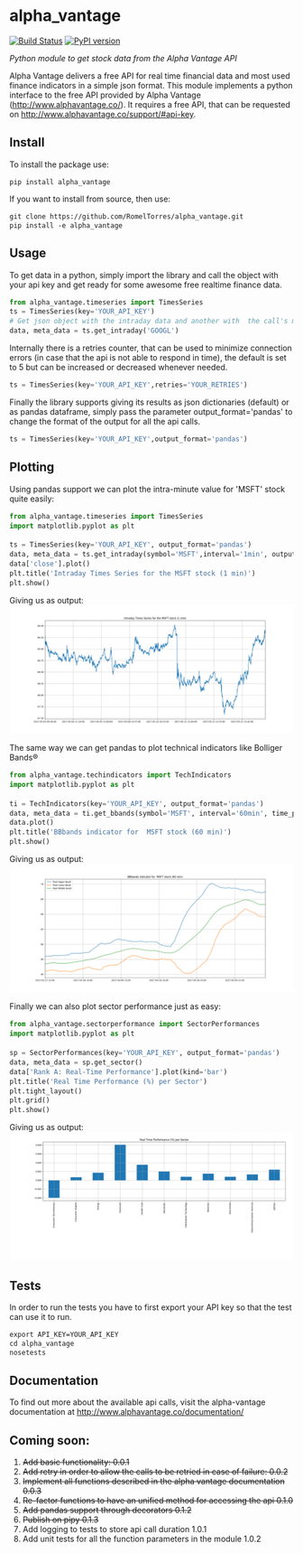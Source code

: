 # alpha_vantage

[![Build Status](https://travis-ci.org/RomelTorres/alpha_vantage.png?branch=master)](https://travis-ci.org/RomelTorres/alpha_vantage)
[![PyPI version](https://badge.fury.io/py/alpha_vantage.svg)](https://badge.fury.io/py/alpha_vantage)

*Python module to get stock data from the Alpha Vantage API*

Alpha Vantage delivers a free API for real time financial data and most used finance indicators in a simple json format. This module implements a python interface to the free API provided by Alpha
Vantage (http://www.alphavantage.co/). It requires a free API, that can be requested on http://www.alphavantage.co/support/#api-key.

## Install
To install the package use:
```shell
pip install alpha_vantage
```

If you want to install from source, then use:
```shell
git clone https://github.com/RomelTorres/alpha_vantage.git
pip install -e alpha_vantage
```

## Usage
To get data in a python, simply import the library and call the object with your api key and get ready for some awesome free realtime finance data.
```python
from alpha_vantage.timeseries import TimesSeries
ts = TimesSeries(key='YOUR_API_KEY')
# Get json object with the intraday data and another with  the call's metadata
data, meta_data = ts.get_intraday('GOOGL')
```
Internally there is a retries counter, that can be used to minimize connection errors (in case that the api is not able to respond in time), the default is set to
5 but can be increased or decreased whenever needed.
```python
ts = TimesSeries(key='YOUR_API_KEY',retries='YOUR_RETRIES')
```
Finally the library supports giving its results as json dictionaries (default) or as pandas dataframe, simply pass the parameter output_format='pandas' to change
the format of the output for all the api calls.
```python
ts = TimesSeries(key='YOUR_API_KEY',output_format='pandas')
```

## Plotting
Using pandas support we can plot the intra-minute value for 'MSFT' stock quite easily:

```python
from alpha_vantage.timeseries import TimesSeries
import matplotlib.pyplot as plt

ts = TimesSeries(key='YOUR_API_KEY', output_format='pandas')
data, meta_data = ts.get_intraday(symbol='MSFT',interval='1min', outputsize='full')
data['close'].plot()
plt.title('Intraday Times Series for the MSFT stock (1 min)')
plt.show()
```
Giving us as output:
![alt text](images/docs_ts_msft_example.png?raw=True "MSFT minute value plot example")

The same way we can get pandas to plot technical indicators like Bolliger Bands®

```python
from alpha_vantage.techindicators import TechIndicators
import matplotlib.pyplot as plt

ti = TechIndicators(key='YOUR_API_KEY', output_format='pandas')
data, meta_data = ti.get_bbands(symbol='MSFT', interval='60min', time_period=60)
data.plot()
plt.title('BBbands indicator for  MSFT stock (60 min)')
plt.show()
```
Giving us as output:
![alt text](images/docs_ti_msft_example.png?raw=True "MSFT minute value plot example")

Finally we can also plot sector performance just as easy:

```python
from alpha_vantage.sectorperformance import SectorPerformances
import matplotlib.pyplot as plt

sp = SectorPerformances(key='YOUR_API_KEY', output_format='pandas')
data, meta_data = sp.get_sector()
data['Rank A: Real-Time Performance'].plot(kind='bar')
plt.title('Real Time Performance (%) per Sector')
plt.tight_layout()
plt.grid()
plt.show()
```
Giving us as output:
![alt text](images/docs_sp_rt_example.png?raw=True "Real Time Sector Performance")

## Tests

In order to run the tests you have to first export your API key so that the test can use it to run.
```shell
export API_KEY=YOUR_API_KEY
cd alpha_vantage
nosetests
```

## Documentation
To find out more about the available api calls, visit the alpha-vantage documentation at
http://www.alphavantage.co/documentation/

## Coming soon:
1. ~~Add basic functionality: 0.0.1~~
2. ~~Add retry in order to allow the calls to be retried in case of failure: 0.0.2~~
3. ~~Implement all functions described in the alpha vantage documentation 0.0.3~~
4. ~~Re-factor functions to have an unified method for accessing the api 0.1.0~~
5. ~~Add pandas support through decorators 0.1.2~~
6. ~~Publish on pipy 0.1.3~~
7. Add logging to tests to store api call duration 1.0.1
8. Add unit tests for all the function parameters in the module 1.0.2
